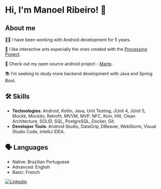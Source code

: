 
# Hi, I'm Manoel Ribeiro! 👋


## About me
👩‍💻 I have been working with Android development for 5 years.

🎨 I like interactive arts especially the ones created with the [Processing Project](https://processing.org/).

🤝 Check out my open source android project - [Martp](https://github.com/manoellribeiro/map-arts).

📚 I'm seeking to study more backend development with Java and Spring Boot.

## 🛠 Skills
- **Technologies**: Android, Kotlin, Java, Unit Testing, JUnit 4, JUnit 5, Mockk, Mockito, Retrofit, MVVM, MVP, NFC,
Koin, Hilt, Clean Architecture, SOLID, SQL, PostgreSQL, Docker, Git.
- **Developer Tools**: Android Studio, DataGrip, DBeaver, WebStorm, Visual Studio Code, IntelliJ IDEA.

## 🗣️ Languages
 - Native: Brazilian Portuguese
 - Advanced: English
 - Basic: French


[![Linkedin](https://img.shields.io/badge/-manoellribeiro-blue?style=flat-square&logo=Linkedin&logoColor=white&link=https://www.linkedin.com/in/manoellribeiro/)](https://www.linkedin.com/in/manoellribeiro/)
